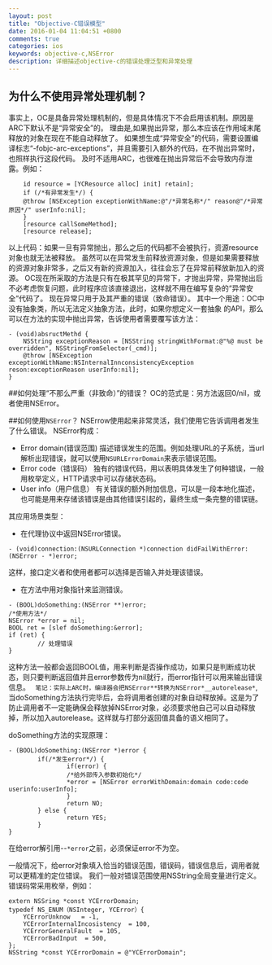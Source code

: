 ```yaml
---
layout: post
title: "Objective-C错误模型"
date: 2016-01-04 11:04:51 +0800
comments: true
categories: ios
keywords: objective-c,NSError
description: 详细描述objective-c的错误处理泛型和异常处理
---
```


## 为什么不使用异常处理机制？
事实上，OC是具备异常处理机制的，但是具体情况下不会启用该机制。原因是ARC下默认不是“异常安全”的。
	理由是,如果抛出异常，那么本应该在作用域末尾释放的对象在现在不能自动释放了。 如果想生成“异常安全”的代码，需要设置编译标志“-fobjc-arc-exceptions”，并且需要引入额外的代码，在不抛出异常时，也照样执行这段代码。
及时不适用ARC，也很难在抛出异常后不会导致内存泄露。例如：
```objc
	id resource = [YCResource alloc] init] retain];
	if (/*有异常发生*/) { 
	@throw [NSException exceptionWithName:@"/*异常名称*/" reason@"/*异常原因*/" userInfo:nil];
	}
	[resource callSomeMethod];
	[resource release];	
```
<!--more-->
以上代码：如果一旦有异常抛出，那么之后的代码都不会被执行，资源resource对象也就无法被释放。
虽然可以在异常发生前释放资源对象，但是如果需要释放的资源对象非常多，之后又有新的资源加入，往往会忘了在异常前释放新加入的资源。
OC现在所采取的方法是只有在极其罕见的异常下，才抛出异常，异常抛出后不必考虑恢复问题，此时程序应该直接退出，这样就不用在编写复杂的“异常安全”代码了。
现在异常只用于及其严重的错误（致命错误）。
其中一个用途：OC中没有抽象类，所以无法定义抽象方法，此时，如果你想定义一套抽象 的API，那么可以在方法的实现中抛出异常，告诉使用者需要覆写该方法：
```objc
- (void)absructMethd {
	NSString exceptionReason = [NSString stringWithFormat:@"%@ must be overridden", NSStringFromSelector(_cmd)];
	@throw [NSException exceptionWithName:NSInternalInnconsistencyException reson:exceptionReason userInfo:nil];
}
```

##如何处理“不那么严重（非致命）”的错误？
OC的范式是：另方法返回0/nil，或者使用NSError。

##如何使用`NSError`？
NSErrow使用起来非常灵活，我们使用它告诉调用者发生了什么错误。
NSError构成：
* Error domain(错误范围)
描述错误发生的范围。例如处理URL的子系统，当url解析出现错误，就可以使用`NSURLErrorDomain`来表示错误范围。
* Error code（错误码）
独有的错误代码，用以表明具体发生了何种错误，一般用枚举定义，HTTP请求中可以存储状态码。
* User info（用户信息）
有关错误的额外附加信息，可以是一段本地化描述，也可能是用来存储该错误是由其他错误引起的，最终生成一条完整的错误链。

其应用场景类型：
* 在代理协议中返回NSError错误。
```objc
- (void)connection:(NSURLConnection *)connection didFailWithError:(NSError - *)error;
```
这样，接口定义者和使用者都可以选择是否输入并处理该错误。
* 在方法中用对象指针来监测错误。
```objc
- (BOOL)doSomething:(NSError **)error;
/*使用方法*/
NSError *error = nil;
BOOL ret = [slef doSomething:&error];
if (ret) {
		// 处理错误
}
```
这种方法一般都会返回BOOL值，用来判断是否操作成功，如果只是判断成功状态，则只要判断返回值并且error参数传为nil就行，而error指针可以用来输出错误信息。
`
笔记：实际上ARC时，编译器会把NSError**转换为NSError*__autorelease*`,当doSomething方法执行完毕后，会将调用者创建的对象自动释放掉。这是为了防止调用者不一定能确保会释放掉NSError对象，必须要求他自己可以自动释放掉，所以加入autorelease。这样就与打部分返回值具备的语义相同了。 

doSomething方法的实现原理：
```objc
- (BOOL)doSomething:(NSError *)error {
		if(/*发生error*/) {
				if(error) {
				/*给外部传入参数初始化*/
				*error = [NSError errorWithDomain:domain code:code userinfo:userInfo];
				}
				return NO;
		} else {
				return YES;
		}
}
```
在给error解引用--`*error`之前，必须保证error不为空。 

一般情况下，给error对象填入恰当的错误范围，错误码，错误信息后，调用者就可以更精准的定位错误。
我们一般对错误范围使用NSString全局变量进行定义。错误码常采用枚举，例如：
```objc
extern NSSring *const YCErrorDomain;
typedef NS_ENUM（NSInteger, YCError）{
	YCErrorUnknow	= -1,
	YCErrorInternalIncosistency  = 100,
	YCErrorGeneralFault  = 105,
	YCErrorBadInput  = 500,
};
NSString *const YCErrorDomain = @"YCErrorDomain";
```
